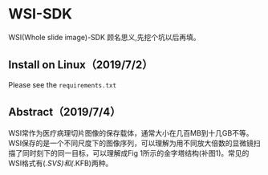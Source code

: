 # WSI-SDK
WSI(Whole slide image)-SDK 顾名思义,先挖个坑以后再填。

## Install on Linux（2019/7/2）
Please see the `requirements.txt`

## Abstract（2019/7/4）
WSI常作为医疗病理切片图像的保存载体，通常大小在几百MB到十几GB不等。WSI保存的是一个不同尺度下的图像序列，可以理解为用不同放大倍数的显微镜扫描了同时刻下的同一目标，可以理解成Fig 1所示的金字塔结构(补图1)。常见的WSI格式有(*.SVS)和(*.KFB)两种。

